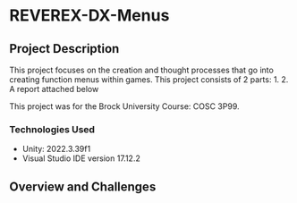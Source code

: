 # REVEREX-DX-Menus
 
## Project Description

This project focuses on the creation and thought processes that go into creating function menus within games.
This project consists of 2 parts:
 1. 
 2. A report attached below

 This project was for the Brock University Course: COSC 3P99. 

### Technologies Used

- Unity: 2022.3.39f1
- Visual Studio IDE version 17.12.2

## Overview and Challenges
